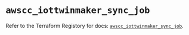 # `awscc_iottwinmaker_sync_job`

Refer to the Terraform Registory for docs: [`awscc_iottwinmaker_sync_job`](https://registry.terraform.io/providers/hashicorp/awscc/0.70.0/docs/resources/iottwinmaker_sync_job).

